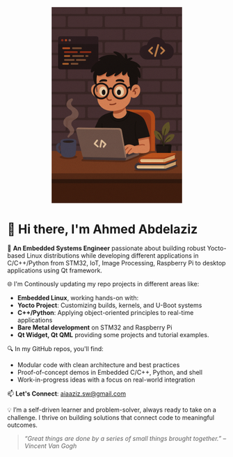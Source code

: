 
<div align="center">
  <a href="https://github.com/aaabdelaziz">
    <img src="./geek-coder.png" alt="Geek Coder" width="300"/>
  </a>
</div>

# 👋 Hi there, I'm Ahmed Abdelaziz

🚀 **An Embedded Systems Engineer** passionate about building robust Yocto-based Linux distributions while developing different applications in C/C++/Python from STM32, IoT, Image Processing, Raspberry Pi to desktop applications using Qt framework.

🌐 I'm Continously updating my repo projects in different areas like:
-  **Embedded Linux**, working hands-on with:
-  **Yocto Project**: Customizing builds, kernels, and U-Boot systems
-  **C++/Python**: Applying object-oriented principles to real-time applications
-  **Bare Metal development** on STM32 and Raspberry Pi
-  **Qt Widget, Qt QML** providing some projects and tutorial examples.
  
🔍 In my GitHub repos, you'll find:
-  Modular code with clean architecture and best practices
-  Proof-of-concept demos in Embedded C/C++, Python, and shell
-  Work-in-progress ideas with a focus on real-world integration

📫 **Let's Connect**: [aiaaziz.sw@gmail.com](mailto:aiaaziz.sw@gmail.com)

💡 I’m a self-driven learner and problem-solver, always ready to take on a challenge. I thrive on building solutions that connect code to meaningful outcomes.

> *“Great things are done by a series of small things brought together.” – Vincent Van Gogh*
